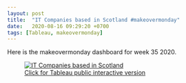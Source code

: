 ```yaml
---
layout: post
title:  "IT Companies based in Scotland #makeovermonday"
date:   2020-08-16 09:29:20 +0700
tags: [Tableau, makeovermonday]
---
```


Here is the makeovermonday dashboard for week 35 2020.

<figure>
<a href='https://public.tableau.com/app/profile/gwari/viz/ITCompaniesinScotland/Dashboard' target="_blank">
    <img src="../assets/img/post_img/it-companies-in-scotland/makeovermondayw33.gif" alt="IT Companies based in Scotland">
    <figcaption>Click for Tableau public interactive version</figcaption>
</a>
</figure>
